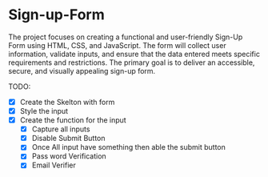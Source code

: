 # Sign-up-Form

The project focuses on creating a functional and user-friendly Sign-Up Form using HTML, CSS, and JavaScript. The form will collect user information, validate inputs, and ensure that the data entered meets specific requirements and restrictions. The primary goal is to deliver an accessible, secure, and visually appealing sign-up form.

TODO:

- [x] Create the Skelton with form
- [x] Style the input
- [x] Create the function for the input
  - [x] Capture all inputs
  - [x] Disable Submit Button
  - [x] Once All input have something then able the submit button
  - [x] Pass word Verification
  - [x] Email Verifier
